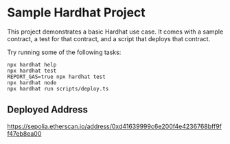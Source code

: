 # Sample Hardhat Project

This project demonstrates a basic Hardhat use case. It comes with a sample contract, a test for that contract, and a script that deploys that contract.

Try running some of the following tasks:

```shell
npx hardhat help
npx hardhat test
REPORT_GAS=true npx hardhat test
npx hardhat node
npx hardhat run scripts/deploy.ts
```

## Deployed Address

https://sepolia.etherscan.io/address/0xd41639999c6e200f4e4236768bff9ff47eb8ea00